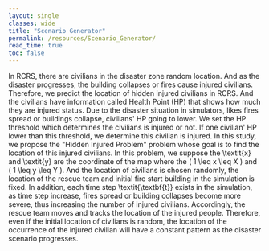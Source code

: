 ```yaml
---
layout: single
classes: wide
title: "Scenario Generator"
permalink: /resources/Scenario_Generator/
read_time: true
toc: false
---
```

In RCRS, there are civilians in the disaster zone random location. And as the disaster progresses, the building collapses or fires cause injured civilians. Therefore, we predict the location of hidden injured civilians in RCRS. And the civilians have information called Health Point (HP) that shows how much they are injured status. Due to the disaster situation in simulators, likes fires spread or buildings collapse, civilians' HP going to lower. We set the HP threshold which determines the civilians is injured or not. If one civilian' HP lower than this threshold, we determine this civilian is injured. In this study, we propose the "Hidden Injured Problem" problem whose goal is to find the location of this injured civilians. In this problem, we suppose the \textit{x} and \textit{y} are the coordinate of the map where the  \( 1 \leq x \leq X \)  and  \( 1 \leq y \leq Y \). And the location of civilians is chosen randomly, the location of the rescue team and initial fire start building in the simulation is fixed. In addition, each time step \textit{\textbf{t}} exists in the simulation, as time step increase, fires spread or building collapses become more severe, thus increasing the number of injured civilians. Accordingly, the rescue team moves and tracks the location of the injured people. Therefore, even if the initial location of civilians is random, the location of the occurrence of the injured civilian will have a constant pattern as the disaster scenario progresses.
